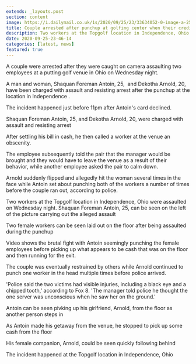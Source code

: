 ```yaml
---
extends: _layouts.post
section: content
image: https://i.dailymail.co.uk/1s/2020/09/25/23/33634052-0-image-a-25_1601073421269.jpg 
title: Couple arrested after punchup at golfing center when their credit card was declined workers injured 
description: Two workers at the Topgolf location in Independence, Ohio were assaulted on Wednesday night. Shaquan Foreman Antoin, 25, and Dekotha Arnold, 20, were charged with assault and resisting arrest 
date: 2020-09-25-23-46-14 
categories: [latest, news] 
featured: true 
--- 
```

A couple were arrested after they were caught on camera assaulting two employees at a putting golf venue in Ohio on Wednesday night. 

A man and woman, Shaquan Foreman Antoin, 25,  and Dekotha Arnold, 20, have been charged with assault and resisting arrest after the punchup at the location in Independence . 

The incident happened just before 11pm after Antoin's card declined. 

Shaquan Foreman Antoin, 25, and Dekotha Arnold, 20, were charged with assault and resisting arrest

After settling his bill in cash, he then called a worker at the venue an obscenity.

The employee subsequently told the pair that the manager would be brought and they would have to leave the venue as a result of their behavior, while another employee asked the pair to calm down.

Arnold suddenly flipped and allegedly hit the woman several times in the face while Antoin set about punching both of the workers a number of times before the couple ran out, according to police. 

Two workers at the Topgolf location in Independence, Ohio were assaulted on Wednesday night. Shaquan Foreman Antoin, 25, can be seen on the left of the picture carrying out the alleged assault

Two female workers can be seen laid out on the floor after being assaulted during the punchup

Video shows the brutal fight with Antoin seemingly punching the female employees before picking up what appears to be cash that was on the floor and then running for the exit.  

The couple was eventually restrained by others while Arnold continued to punch one worker in the head multiple times before police arrived. 

'Police said the two victims had visible injuries, including a black eye and a chipped tooth,' according to Fox 8. 'The manager told police he thought the one server was unconscious when he saw her on the ground.'

Antoin can be seen pivking up his girlfriend, Arnold, from the floor as another person steps in

As Antoin made his getaway from the venue, he stopped to pick up some cash from the floor

His female companion, Arnold, could be seen quickly following behind 

The incident happened at the Topgolf location in Independence, Ohio

